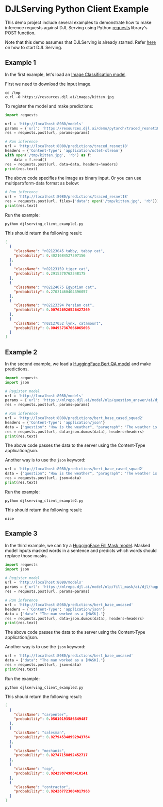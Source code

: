 # DJLServing Python Client Example

This demo project include several examples to demonstrate how to make inference requests against DJL Serving using Python [requests](https://pypi.org/project/requests/) library's POST function.

Note that this demo assumes that DJLServing is already started. Refer [here](https://github.com/deepjavalibrary/djl-serving/blob/master/serving/docs/starting.md) on how to start DJL Serving.

## Example 1

In the first example, let's load an [Image Classification model](https://resources.djl.ai/demo/pytorch/traced_resnet18.zip).

First we need to download the input image.

```
cd /tmp
curl -O https://resources.djl.ai/images/kitten.jpg
```

To register the model and make predictions:

```python
import requests

url = 'http://localhost:8080/models'
params = {'url': 'https://resources.djl.ai/demo/pytorch/traced_resnet18.zip', 'engine': 'PyTorch'}
res = requests.post(url, params=params)

# Run inference
url = 'http://localhost:8080/predictions/traced_resnet18'
headers = {'Content-Type': 'application/octet-stream'}
with open('/tmp/kitten.jpg', 'rb') as f:
    data = f.read()
res = requests.post(url, data=data, headers=headers)
print(res.text)
```

The above code specifies the image as binary input. Or you can use multipart/form-data format as below:

```python
# Run inference
url = 'http://localhost:8080/predictions/traced_resnet18'
res = requests.post(url, files={'data': open('/tmp/kitten.jpg', 'rb')})
print(res.text)
```

Run the example:

```
python djlserving_client_example1.py
```

This should return the following result:

```json
[
  {
    "className": "n02123045 tabby, tabby cat",
    "probability": 0.4021684527397156
  },
  {
    "className": "n02123159 tiger cat",
    "probability": 0.2915370762348175
  },
  {
    "className": "n02124075 Egyptian cat",
    "probability": 0.27031460404396057
  },
  {
    "className": "n02123394 Persian cat",
    "probability": 0.007626926526427269
  },
  {
    "className": "n02127052 lynx, catamount",
    "probability": 0.004957367666065693
  }
]
```

## Example 2

In the second example, we load a [HuggingFace Bert QA model](https://mlrepo.djl.ai/model/nlp/question_answer/ai/djl/huggingface/pytorch/deepset/bert-base-cased-squad2/0.0.1/bert-base-cased-squad2.zip) and make predictions.

```python
import requests
import json

# Register model
url = 'http://localhost:8080/models'
params = {'url': 'https://mlrepo.djl.ai/model/nlp/question_answer/ai/djl/huggingface/pytorch/deepset/bert-base-cased-squad2/0.0.1/bert-base-cased-squad2.zip', 'engine': 'PyTorch'}
res = requests.post(url, params=params)

# Run inference
url = 'http://localhost:8080/predictions/bert_base_cased_squad2'
headers = {'Content-Type': 'application/json'}
data = {"question": "How is the weather", "paragraph": "The weather is nice, it is beautiful day"}
res = requests.post(url, data=json.dumps(data), headers=headers)
print(res.text)
```

The above code passes the data to the server using the Content-Type application/json.

Another way is to use the `json` keyword:

```python
url = 'http://localhost:8080/predictions/bert_base_cased_squad2'
data = {"question": "How is the weather", "paragraph": "The weather is nice, it is beautiful day"}
res = requests.post(url, json=data)
print(res.text)
```

Run the example:

```
python djlserving_client_example2.py
```

This should return the following result:

```
nice
```

## Example 3

In the third example, we can try a [HuggingFace Fill Mask model](https://mlrepo.djl.ai/model/nlp/fill_mask/ai/djl/huggingface/pytorch/bert-base-uncased/0.0.1/bert-base-uncased.zip). Masked model inputs masked words in a sentence and predicts which words should replace those masks.

```python
import requests
import json

# Register model
url = 'http://localhost:8080/models'
params = {'url': 'https://mlrepo.djl.ai/model/nlp/fill_mask/ai/djl/huggingface/pytorch/bert-base-uncased/0.0.1/bert-base-uncased.zip', 'engine': 'PyTorch'}
res = requests.post(url, params=params)

# Run inference
url = 'http://localhost:8080/predictions/bert_base_uncased'
headers = {'Content-Type': 'application/json'}
data = {"data": "The man worked as a [MASK]."}
res = requests.post(url, data=json.dumps(data), headers=headers)
print(res.text)
```

The above code passes the data to the server using the Content-Type application/json.

Another way is to use the `json` keyword:

```python
url = 'http://localhost:8080/predictions/bert_base_uncased'
data = {"data": "The man worked as a [MASK]."}
res = requests.post(url, json=data)
print(res.text)
```

Run the example:

```
python djlserving_client_example3.py
```

This should return the following result:

```json
[
  {
    "className": "carpenter",
    "probability": 0.05010193586349487
  },
  {
    "className": "salesman",
    "probability": 0.027945348992943764
  },
  {
    "className": "mechanic",
    "probability": 0.02747158892452717
  },
  {
    "className": "cop",
    "probability": 0.02429874986410141
  },
  {
    "className": "contractor",
    "probability": 0.024287723004817963
  }
]
```
